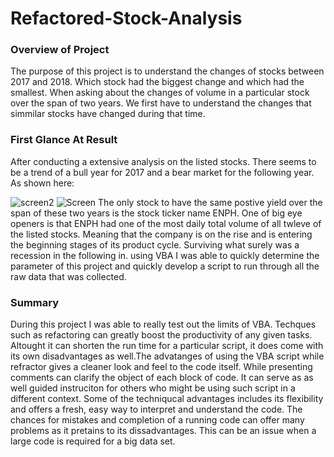 # Refactored-Stock-Analysis
### Overview of Project
The purpose of this project is to understand the changes of stocks between 2017 and 2018. Which stock had the biggest change and which had the smallest. When asking about the changes of volume in a particular stock over the span of two years. We first have to understand the changes that simmilar stocks have changed during that time.
### First Glance At Result
After conducting a extensive analysis on the listed stocks. There seems to be a trend of a bull year for 2017 and a bear market for the following year. As shown here:



![screen2](https://user-images.githubusercontent.com/92479644/148725791-d0fdf1e3-afb4-45d9-a61d-3deae6ae0fb1.PNG)
![Screen](https://user-images.githubusercontent.com/92479644/148725794-7df0d7cd-62b6-4653-b523-e88fa69364d4.PNG)
The only stock to have the same postive yield over the span of these two years is the stock ticker name ENPH. One of big eye openers is that ENPH had one of the most daily total volume of all twleve of the listed stocks. Meaning that the company is on the rise and is entering the beginning stages of its product cycle. Surviving what surely was a recession in the following in.
using VBA I was able to quickly determine the parameter of this project and quickly develop a script to run through all the raw data that was collected.
### Summary
During this project I was able to really test out the limits of VBA. Techques such as refactoring can greatly boost the productivity of any given tasks. Altought it can shorten the run time for a particular script, it does come with its own disadvantages as well.The advatanges of using the VBA script while refractor gives a cleaner look and feel to the code itself. While presenting comments can clarify the object of each block of code. It can serve as as well guided instruciton for others who might be using such script in a different context. Some of the techniqucal advantages includes its flexibility and offers a fresh, easy way to interpret and understand the code. The chances for mistakes and completion of a running code can offer many problems as it pretains to its dissadvantages. This can be an issue when a large code is required for a big data set.
